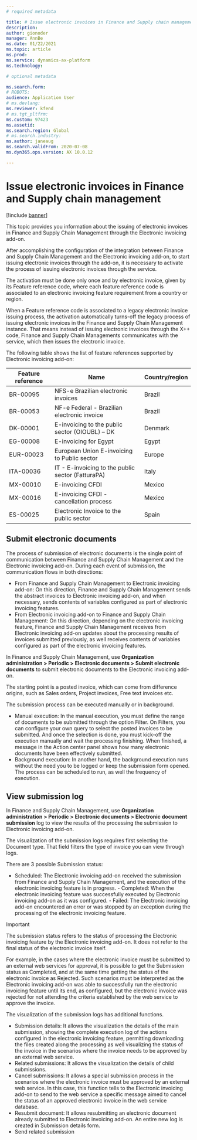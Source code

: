 ```yaml
---
# required metadata

title: # Issue electronic invoices in Finance and Supply chain management
description:  
author: gionoder
manager: AnnBe
ms.date: 01/22/2021
ms.topic: article
ms.prod: 
ms.service: dynamics-ax-platform
ms.technology: 

# optional metadata

ms.search.form: 
# ROBOTS: 
audience: Application User
# ms.devlang: 
ms.reviewer: kfend
# ms.tgt_pltfrm: 
ms.custom: 97423
ms.assetid: 
ms.search.region: Global
# ms.search.industry: 
ms.author: janeaug
ms.search.validFrom: 2020-07-08
ms.dyn365.ops.version: AX 10.0.12

---
```


# Issue electronic invoices in Finance and Supply chain management

[!include [banner](../includes/banner.md)]

This topic provides you information about the issuing of electronic invoices in Finance and Supply Chain Management through the Electronic invoicing add-on.

After accomplishing the configuration of the integration between Finance and Supply Chain Management and the Electronic invoicing add-on, to start issuing electronic invoices through the add-on, it is necessary to activate the process of issuing electronic invoices through the service.

The activation must be done only once and by electronic invoice, given by its Feature reference code, where each feature reference code is associated to an electronic invoicing feature requirement from a country or region.

When a Feature reference code is associated to a legacy electronic invoice issuing process, the activation automatically turns-off the legacy process of issuing electronic invoices in the Finance and Supply Chain Management instance. That means instead of issuing electronic invoices through the X++ code, Finance and Supply Chain Managements communicates with the service, which then issues the electronic invoice.

The following table shows the list of feature references supported by Electronic invoicing add-on:

Feature reference              | Name                                                | Country/region  |
|------------------------------|-----------------------------------------------------|-----------------|
| BR-00095                     | NFS-e Brazilian electronic invoices                 | Brazil          |
| BR-00053                     | NF-e Federal - Brazilian electronic invoice         | Brazil          |
| DK-00001                     | E-invoicing to the public sector (OIOUBL) – DK      | Denmark         |
| EG-00008                     | E-invoicing for Egypt                               | Egypt           |
| EUR-00023                    | European Union E-invoicing to Public sector         | Europe          |
| ITA-00036                    | IT - E-invoicing to the public sector (FatturaPA)   | Italy           |
| MX-00010                     | E-invoicing CFDI                                    | Mexico          |
| MX-00016                     | E-invoicing CFDI - cancellation process             | Mexico          |
| ES-00025                     | Electronic Invoice to the public sector             | Spain           |

## Submit electronic documents

The process of submission of electronic documents is the single point of communication between Finance and Supply Chain Management and the Electronic invoicing add-on. During each event of submission, the communication flows in both directions:

   - From Finance and Supply Chain Management to Electronic invoicing add-on: On this direction, Finance and Supply Chain Management sends the abstract invoices to Electronic invoicing add-on, and when necessary, sends contents of variables configured as part of electronic invoicing features.
   - From Electronic invoicing add-on to Finance and Supply Chain Management: On this direction, depending on the electronic invoicing feature, Finance and Supply Chain Management receives from Electronic invoicing add-on updates about the processing results of invoices submitted previously, as well receives contents of variables configured as part of the electronic invoicing features.

In Finance and Supply Chain Management, use **Organization administration &gt; Periodic &gt; Electronic documents &gt; Submit electronic documents** to submit electronic documents to the Electronic invoicing add-on.

The starting point is a posted invoice, which can come from difference origins, such as Sales orders, Project invoices, Free text invoices etc.

The submission process can be executed manually or in background.

   - Manual execution: In the manual execution, you must define the range of documents to be submitted through the option Filter. On Filters, you can configure your own query to select the posted invoices to be submitted. And once the selection is done, you must kick-off the execution manually and wait the processing finishing. When finished, a message in the Action center panel shows how many electronic documents have been effectively submitted.
   - Background execution: In another hand, the background execution runs without the need you to be logged or keep the submission form opened. The process can be scheduled to run, as well the frequency of execution.

## View submission log

In Finance and Supply Chain Management, use **Organization administration &gt; Periodic &gt; Electronic documents &gt; Electronic document submission** log to view the results of the processing the submission to Electronic invoicing add-on.

The visualization of the submission logs requires first selecting the Document type. That field filters the type of invoice you can view through logs.

There are 3 possible Submission status:

   - Scheduled: The Electronic invoicing add-on received the submission from Finance and Supply Chain Management, and the execution of the electronic invoicing feature is in progress.
    - Completed: When the electronic invoicing feature was successfully executed by Electronic invoicing add-on as it was configured.
    - Failed: The Electronic invoicing add-on encountered an error or was stopped by an exception during the processing of the electronic invoicing feature.

> [!IMPORTANT]
> The submission status refers to the status of processing the Electronic invoicing feature by the Electronic invoicing add-on. It does not refer to the final status of the electronic invoice itself.
> 
> For example, in the cases where the electronic invoice must be submitted to an external web services for approval, it is possible to get the Submission status as Completed, and at the same time getting the status of the electronic invoice as Rejected. Such scenarios must be interpreted as the Electronic invoicing add-on was able to successfully run the electronic invoicing feature until its end, as configured, but the electronic invoice was rejected for not attending the criteria established by the web service to approve the invoice.

The visualization of the submission logs has additional functions.

   - Submission details: It allows the visualization the details of the main submission, showing the complete execution log of the actions configured in the electronic invoicing feature, permitting downloading the files created along the processing as well visualizing the status of the invoice in the scenarios where the invoice needs to be approved by an external web service.
   - Related submissions: It allows the visualization the details of child submissions.
   - Cancel submissions: It allows a special submission process in the scenarios where the electronic invoice must be approved by an external web service. In this case, this function tells to the Electronic invoicing add-on to send to the web service a specific message aimed to cancel the status of an approved electronic invoice in the web service database.
   - Resubmit document: It allows resubmitting an electronic document already submitted to Electronic invoicing add-on. An entire new log is created in Submission details form.
   - Send related submission


